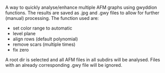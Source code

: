 A way to quickly analyse/enhance multiple AFM graphs using gwyddion functions. The results are saved as .jpg and .gwy files to allow for further (manual) processing.
The function used are:
- set color range to automatic
- level plane
- align rows (default polynomial)
- remove scars (multiple times)
- fix zero
  
A root dir is selected and all AFM files in all subdirs will be analysed. Files with an already corresponding .gwy file will be ignored.
